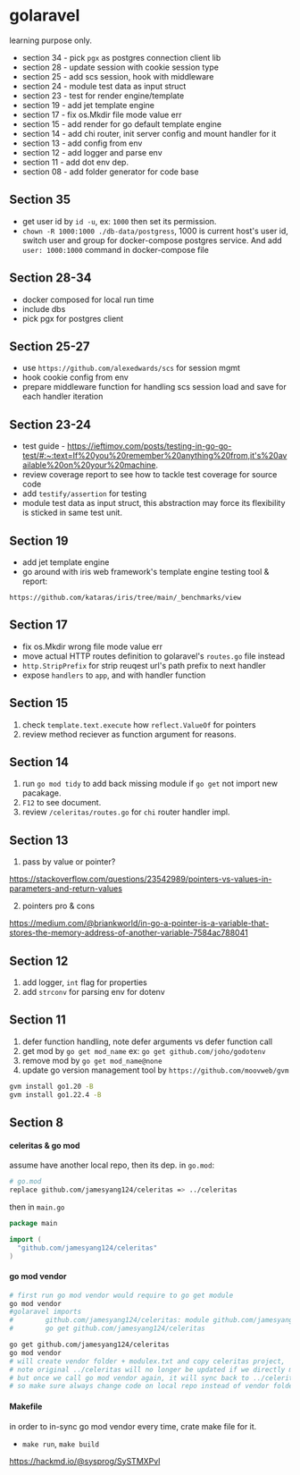 # golaravel

learning purpose only.

- section 34 - pick `pgx` as postgres connection client lib
- section 28 - update session with cookie session type
- section 25 - add scs session, hook with middleware
- section 24 - module test data as input struct
- section 23 - test for render engine/template
- section 19 - add jet template engine
- section 17 - fix os.Mkdir file mode value err
- section 15 - add render for go default template engine
- section 14 - add chi router, init server config and mount handler for it
- section 13 - add config from env
- section 12 - add logger and parse env
- section 11 - add dot env dep.
- section 08 - add folder generator for code base

## Section 35
- get user id by `id -u`, ex: `1000` then set its permission.
- `chown -R 1000:1000 ./db-data/postgress`, 1000 is current host's user id, switch user and group for docker-compose postgres service. And add `user: 1000:1000` command in docker-compose file

## Section 28-34

- docker composed for local run time
- include dbs
- pick pgx for postgres client

## Section 25-27

- use `https://github.com/alexedwards/scs` for session mgmt
- hook cookie config from env
- prepare middleware function for handling scs session load and save for each handler iteration

## Section 23-24

- test guide - https://ieftimov.com/posts/testing-in-go-go-test/#:~:text=If%20you%20remember%20anything%20from,it's%20available%20on%20your%20machine.
- review coverage report to see how to tackle test coverage for source code
- add `testify/assertion` for testing
- module test data as input struct, this abstraction may force its flexibility is sticked in same test unit. 

## Section 19

- add jet template engine
- go around with iris web framework's template engine testing tool & report:

```
https://github.com/kataras/iris/tree/main/_benchmarks/view
```

## Section 17

- fix os.Mkdir wrong file mode value err
- move actual HTTP routes definition to golaravel's `routes.go` file instead
- `http.StripPrefix` for strip reuqest url's path prefix to next handler
- expose `handlers` to `app`, and with handler function

## Section 15

1. check `template.text.execute` how `reflect.ValueOf` for pointers
2. review method reciever as function argument for reasons.

## Section 14

1. run `go mod tidy` to add back missing module if `go get` not import new pacakage.
2. `F12` to see document.
3. review `/celeritas/routes.go` for `chi` router handler impl.

## Section 13

1. pass by value or pointer?

https://stackoverflow.com/questions/23542989/pointers-vs-values-in-parameters-and-return-values

2. pointers pro & cons

https://medium.com/@briankworld/in-go-a-pointer-is-a-variable-that-stores-the-memory-address-of-another-variable-7584ac788041

## Section 12

1. add logger, `int` flag for properties
2. add `strconv` for parsing env for dotenv 

## Section 11

1. defer function handling, note defer arguments vs defer function call
2. get mod by `go get mod_name` ex: `go get github.com/joho/godotenv`
3. remove mod by `go get mod_name@none`
4. update go version management tool by `https://github.com/moovweb/gvm`

```sh
gvm install go1.20 -B
gvm install go1.22.4 -B
```

## Section 8 

#### celeritas & go mod

assume have another local repo, then its dep. in `go.mod`:

```sh
# go.mod
replace github.com/jamesyang124/celeritas => ../celeritas
```

then in `main.go`

```go
package main

import (
  "github.com/jamesyang124/celeritas"
)
```

#### go mod vendor

```sh
# first run go mod vendor would require to go get module
go mod vendor
#golaravel imports
#        github.com/jamesyang124/celeritas: module github.com/jamesyang124/celeritas provides package github.com/jamesyang124/celeritas and is replaced but not required; to add it:
#        go get github.com/jamesyang124/celeritas

go get github.com/jamesyang124/celeritas
go mod vendor
# will create vendor folder + modulex.txt and copy celeritas project, 
# note original ../celeritas will no longer be updated if we directly made change in vendor's code base
# but once we call go mod vendor again, it will sync back to ../celeritas
# so make sure always change code on local repo instead of vendor folder
```

#### Makefile

in order to in-sync go mod vendor every time, crate make file for it.

- `make run`, `make build`

https://hackmd.io/@sysprog/SySTMXPvl